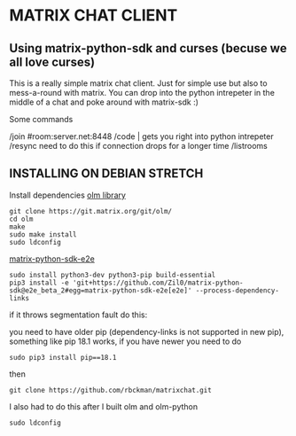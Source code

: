 MATRIX CHAT CLIENT
==================
Using matrix-python-sdk and curses (becuse we all love curses)
-------------------------------------------------------------
This is a really simple matrix chat client. Just for simple use but also to mess-a-round with matrix. You can drop into the python intrepeter in the middle of a chat and poke around with matrix-sdk :)

Some commands 

/join #room:server.net:8448
/code | gets you right into python intrepeter
/resync need to do this if connection drops for a longer time
/listrooms


INSTALLING ON DEBIAN STRETCH
-----------------------------
Install dependencies
[olm library](https://git.matrix.org/git/olm/about/)
```
git clone https://git.matrix.org/git/olm/
cd olm
make
sudo make install
sudo ldconfig
```

[matrix-python-sdk-e2e](https://github.com/Zil0/matrix-python-sdk/tree/e2e_beta_2)
```
sudo install python3-dev python3-pip build-essential
pip3 install -e 'git+https://github.com/Zil0/matrix-python-sdk@e2e_beta_2#egg=matrix-python-sdk-e2e[e2e]' --process-dependency-links
```
if it throws segmentation fault do this:

you need to have older pip (dependency-links is not supported in new pip), something like pip 18.1 works, if you have newer you need to do 
```
sudo pip3 install pip==18.1
```
then
```
git clone https://github.com/rbckman/matrixchat.git
```
I also had to do this after I built olm and olm-python
```
sudo ldconfig 
```

